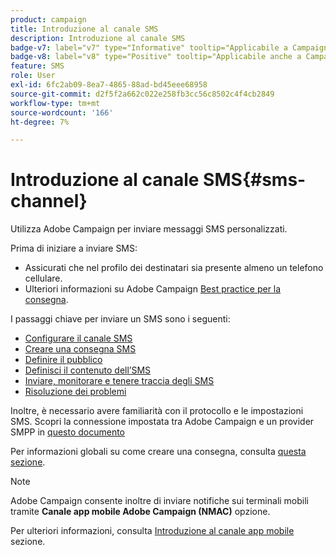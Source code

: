 ```yaml
---
product: campaign
title: Introduzione al canale SMS
description: Introduzione al canale SMS
badge-v7: label="v7" type="Informative" tooltip="Applicabile a Campaign Classic v7"
badge-v8: label="v8" type="Positive" tooltip="Applicabile anche a Campaign v8"
feature: SMS
role: User
exl-id: 6fc2ab09-8ea7-4865-88ad-bd45eee68958
source-git-commit: d2f5f2a662c022e258fb3cc56c8502c4f4cb2849
workflow-type: tm+mt
source-wordcount: '166'
ht-degree: 7%

---
```


# Introduzione al canale SMS{#sms-channel}

Utilizza Adobe Campaign per inviare messaggi SMS personalizzati.

Prima di iniziare a inviare SMS:

* Assicurati che nel profilo dei destinatari sia presente almeno un telefono cellulare.
* Ulteriori informazioni su Adobe Campaign [Best practice per la consegna](delivery-best-practices.md).

I passaggi chiave per inviare un SMS sono i seguenti:

* [Configurare il canale SMS](sms-set-up.md)
* [Creare una consegna SMS](sms-create.md)
* [Definire il pubblico](sms-create.md#selecting-the-target-population)
* [Definisci il contenuto dell’SMS](sms-create.md#defining-the-sms-content)
* [Inviare, monitorare e tenere traccia degli SMS](sms-send.md)
* [Risoluzione dei problemi](troubleshooting-sms.md)

Inoltre, è necessario avere familiarità con il protocollo e le impostazioni SMS. Scopri la connessione impostata tra Adobe Campaign e un provider SMPP in [questo documento](sms-protocol.md)

Per informazioni globali su come creare una consegna, consulta [questa sezione](steps-about-delivery-creation-steps.md).

>[!NOTE]
>
>Adobe Campaign consente inoltre di inviare notifiche sui terminali mobili tramite **Canale app mobile Adobe Campaign (NMAC)** opzione.
> 
>Per ulteriori informazioni, consulta [Introduzione al canale app mobile](about-mobile-app-channel.md) sezione.
